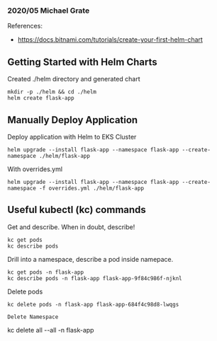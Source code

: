 ### 2020/05 Michael Grate

References:
- https://docs.bitnami.com/tutorials/create-your-first-helm-chart

## Getting Started with Helm Charts
Created ./helm directory and generated chart
```
mkdir -p ./helm && cd ./helm
helm create flask-app
```

## Manually Deploy Application

Deploy application with Helm to EKS Cluster
```
helm upgrade --install flask-app --namespace flask-app --create-namespace ./helm/flask-app
```

With overrides.yml
```
helm upgrade --install flask-app --namespace flask-app --create-namespace -f overrides.yml ./helm/flask-app
```


## Useful kubectl (kc) commands
Get and describe. When in doubt, describe!
```
kc get pods
kc describe pods
```

Drill into a namespace, describe a pod inside namepace.
```
kc get pods -n flask-app
kc describe pods -n flask-app flask-app-9f84c986f-njknl
```

Delete pods
```
kc delete pods -n flask-app flask-app-684f4c98d8-lwqgs

Delete Namespace
```
kc delete all --all -n flask-app
```
